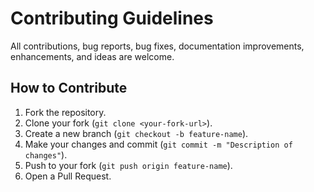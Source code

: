 # Contributing Guidelines

All contributions, bug reports, bug fixes, documentation improvements, enhancements, and ideas are welcome.

## How to Contribute
1. Fork the repository.
2. Clone your fork (`git clone <your-fork-url>`).
3. Create a new branch (`git checkout -b feature-name`).
4. Make your changes and commit (`git commit -m "Description of changes"`).
5. Push to your fork (`git push origin feature-name`).
6. Open a Pull Request.
